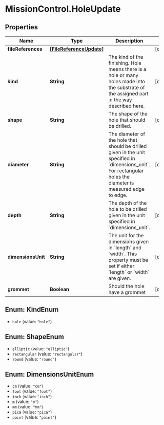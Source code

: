 # MissionControl.HoleUpdate

## Properties
Name | Type | Description | Notes
------------ | ------------- | ------------- | -------------
**fileReferences** | [**[FileReferenceUpdate]**](FileReferenceUpdate.md) |  | [optional] 
**kind** | **String** | The kind of the finishing. Hole means there is a hole or many holes made into the substrate of the assigned part in the way described here. | [optional] 
**shape** | **String** | The shape of the hole that should be drilled. | [optional] 
**diameter** | **String** | The diameter of the hole that should be drilled given in the unit specified in &#x60;dimensions_unit&#x60;. For rectangular holes the diameter is measured edge to edge.  | [optional] 
**depth** | **String** | The depth of the hole to be drilled given in the unit specified in &#x60;dimensions_unit&#x60;. | [optional] 
**dimensionsUnit** | **String** | The unit for the dimensions given in &#x60;length&#x60; and &#x60;width&#x60;. This property must be set if either &#x60;length&#x60; or &#x60;width&#x60; are given. | [optional] 
**grommet** | **Boolean** | Should the hole have a grommet | [optional] 

<a name="KindEnum"></a>
## Enum: KindEnum

* `hole` (value: `"hole"`)


<a name="ShapeEnum"></a>
## Enum: ShapeEnum

* `elliptic` (value: `"elliptic"`)
* `rectangular` (value: `"rectangular"`)
* `round` (value: `"round"`)


<a name="DimensionsUnitEnum"></a>
## Enum: DimensionsUnitEnum

* `cm` (value: `"cm"`)
* `foot` (value: `"foot"`)
* `inch` (value: `"inch"`)
* `m` (value: `"m"`)
* `mm` (value: `"mm"`)
* `pica` (value: `"pica"`)
* `point` (value: `"point"`)

